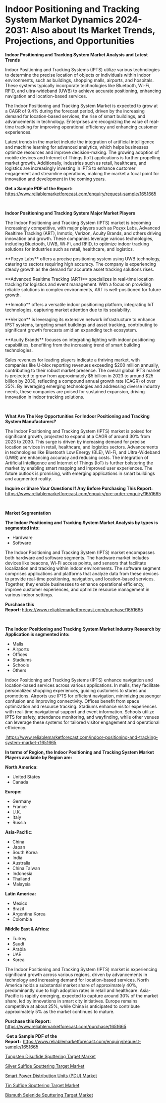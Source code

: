 <p><h1>Indoor Positioning and Tracking System Market Dynamics 2024-2031: Also about Its Market Trends, Projections, and Opportunities</h1></p><p><strong>Indoor Positioning and Tracking System Market Analysis and Latest Trends</strong></p>
<p><p>Indoor Positioning and Tracking Systems (IPTS) utilize various technologies to determine the precise location of objects or individuals within indoor environments, such as buildings, shopping malls, airports, and hospitals. These systems typically incorporate technologies like Bluetooth, Wi-Fi, RFID, and ultra-wideband (UWB) to achieve accurate positioning, enhancing navigation and location-based services.</p><p>The Indoor Positioning and Tracking System Market is expected to grow at a CAGR of 9.4% during the forecast period, driven by the increasing demand for location-based services, the rise of smart buildings, and advancements in technology. Enterprises are recognizing the value of real-time tracking for improving operational efficiency and enhancing customer experiences. </p><p>Latest trends in the market include the integration of artificial intelligence and machine learning for advanced analytics, which helps businesses optimize resources and improve decision-making. The growing adoption of mobile devices and Internet of Things (IoT) applications is further propelling market growth. Additionally, industries such as retail, healthcare, and logistics are increasingly investing in IPTS to enhance customer engagement and streamline operations, making the market a focal point for innovation and development in the coming years.</p></p>
<p><strong>Get a Sample PDF of the Report:&nbsp;</strong> <a href="https://www.reliablemarketforecast.com/enquiry/request-sample/1651665?utm_campaign=1875&utm_medium=2&utm_source=Github&utm_content=ia&utm_term=08122024&utm_id=indoor-positioning-and-tracking-system">https://www.reliablemarketforecast.com/enquiry/request-sample/1651665</a></p>
<p>&nbsp;</p>
<p><strong>Indoor Positioning and Tracking System Major Market Players</strong></p>
<p><p>The Indoor Positioning and Tracking System (IPTS) market is becoming increasingly competitive, with major players such as Pozyx Labs, Advanced Realtime Tracking (ART), Inmotio, Verizon, Acuity Brands, and others driving innovation and growth. These companies leverage various technologies, including Bluetooth, UWB, Wi-Fi, and RFID, to optimize indoor tracking solutions for industries such as retail, healthcare, and logistics.</p><p>**Pozyx Labs** offers a precise positioning system using UWB technology, catering to sectors requiring high accuracy. The company is experiencing steady growth as the demand for accurate asset tracking solutions rises.</p><p>**Advanced Realtime Tracking (ART)** specializes in real-time location tracking for logistics and event management. With a focus on providing reliable solutions in complex environments, ART is well-positioned for future growth. </p><p>**Inmotio** offers a versatile indoor positioning platform, integrating IoT technologies, capturing market attention due to its scalability. </p><p>**Verizon** is leveraging its extensive network infrastructure to enhance IPST systems, targeting smart buildings and asset tracking, contributing to significant growth forecasts amid an expanding tech ecosystem.</p><p>**Acuity Brands** focuses on integrating lighting with indoor positioning capabilities, benefiting from the increasing trend of smart building technologies.</p><p>Sales revenues for leading players indicate a thriving market, with companies like U-blox reporting revenues exceeding $200 million annually, contributing to their robust market presence. The overall global IPTS market is projected to grow from approximately $5 billion in 2023 to around $25 billion by 2030, reflecting a compound annual growth rate (CAGR) of over 25%. By leveraging emerging technologies and addressing diverse industry needs, these companies are poised for sustained expansion, driving innovation in indoor tracking solutions.</p></p>
<p>&nbsp;</p>
<p><strong>What Are The Key Opportunities For Indoor Positioning and Tracking System Manufacturers?</strong></p>
<p><p>The Indoor Positioning and Tracking System (IPTS) market is poised for significant growth, projected to expand at a CAGR of around 30% from 2023 to 2030. This surge is driven by increasing demand for precise location services in retail, healthcare, and logistics sectors. Advancements in technologies like Bluetooth Low Energy (BLE), Wi-Fi, and Ultra-Wideband (UWB) are enhancing accuracy and reducing costs. The integration of Artificial Intelligence and Internet of Things (IoT) is further bolstering the market by enabling smart mapping and improved user experiences. The future outlook is promising, with emerging applications in smart buildings and augmented reality.</p></p>
<p><strong>Inquire or Share Your Questions If Any Before Purchasing This Report:</strong> <a href="https://www.reliablemarketforecast.com/enquiry/pre-order-enquiry/1651665?utm_campaign=1875&utm_medium=2&utm_source=Github&utm_content=ia&utm_term=08122024&utm_id=indoor-positioning-and-tracking-system">https://www.reliablemarketforecast.com/enquiry/pre-order-enquiry/1651665</a></p>
<p>&nbsp;</p>
<p><strong>Market Segmentation</strong></p>
<p><strong>The Indoor Positioning and Tracking System Market Analysis by types is segmented into:</strong></p>
<p><ul><li>Hardware</li><li>Software</li></ul></p>
<p><p>The Indoor Positioning and Tracking System (IPTS) market encompasses both hardware and software segments. The hardware market includes devices like beacons, Wi-Fi access points, and sensors that facilitate localization and tracking within indoor environments. The software segment comprises applications and platforms that analyze data from these devices to provide real-time positioning, navigation, and location-based services. Together, they enable businesses to enhance operational efficiency, improve customer experiences, and optimize resource management in various indoor settings.</p></p>
<p><strong>Purchase this Report:&nbsp;</strong><a href="https://www.reliablemarketforecast.com/purchase/1651665?utm_campaign=1875&utm_medium=2&utm_source=Github&utm_content=ia&utm_term=08122024&utm_id=indoor-positioning-and-tracking-system">https://www.reliablemarketforecast.com/purchase/1651665</a></p>
<p>&nbsp;</p>
<p><strong>The Indoor Positioning and Tracking System Market Industry Research by Application is segmented into:</strong></p>
<p><ul><li>Malls</li><li>Airports</li><li>Offices</li><li>Stadiums</li><li>Schools</li><li>Others</li></ul></p>
<p><p>Indoor Positioning and Tracking Systems (IPTS) enhance navigation and location-based services across various applications. In malls, they facilitate personalized shopping experiences, guiding customers to stores and promotions. Airports use IPTS for efficient navigation, minimizing passenger confusion and improving connectivity. Offices benefit from space optimization and resource tracking. Stadiums enhance visitor experiences with real-time navigational support and event information. Schools utilize IPTS for safety, attendance monitoring, and wayfinding, while other venues can leverage these systems for tailored visitor engagement and operational efficiency.</p></p>
<p><a href="https://www.reliablemarketforecast.com/indoor-positioning-and-tracking-system-market-r1651665?utm_campaign=1875&utm_medium=2&utm_source=Github&utm_content=ia&utm_term=08122024&utm_id=indoor-positioning-and-tracking-system">&nbsp;https://www.reliablemarketforecast.com/indoor-positioning-and-tracking-system-market-r1651665</a></p>
<p><strong>In terms of Region, the Indoor Positioning and Tracking System Market Players available by Region are:</strong></p>
<p>
    <p> <strong> North America: </strong>
        <ul>
            <li>United States</li>
            <li>Canada</li>
        </ul>
        </p> 
    <p> <strong> Europe: </strong>
        <ul>
            <li>Germany</li>
            <li>France</li>
            <li>U.K.</li>
            <li>Italy</li>
            <li>Russia</li>
        </ul>
        </p> 
    <p> <strong> Asia-Pacific: </strong>
        <ul>
            <li>China</li>
            <li>Japan</li>
            <li>South Korea</li>
            <li>India</li>
            <li>Australia</li>
            <li>China Taiwan</li>
            <li>Indonesia</li>
            <li>Thailand</li>
            <li>Malaysia</li>
        </ul>
        </p> 
    <p> <strong> Latin America: </strong>
        <ul>
            <li>Mexico</li>
            <li>Brazil</li>
            <li>Argentina Korea</li>
            <li>Colombia</li>
        </ul>
        </p> 
    <p> <strong> Middle East & Africa: </strong>
        <ul>
            <li>Turkey</li>
            <li>Saudi</li>
            <li>Arabia</li>
            <li>UAE</li>
            <li>Korea</li>
        </ul>
    </p>
    </p>
<p><p>The Indoor Positioning and Tracking System (IPTS) market is experiencing significant growth across various regions, driven by advancements in technology and increasing demand for location-based services. North America holds a substantial market share of approximately 40%, predominantly due to high adoption rates in retail and healthcare. Asia-Pacific is rapidly emerging, expected to capture around 30% of the market share, led by innovations in smart city initiatives. Europe remains competitive at about 25%, while China is anticipated to contribute approximately 5% as the market continues to mature.</p></p>
<p><strong>Purchase this Report: </strong><a href="https://www.reliablemarketforecast.com/purchase/1651665?utm_campaign=1875&utm_medium=2&utm_source=Github&utm_content=ia&utm_term=08122024&utm_id=indoor-positioning-and-tracking-system">https://www.reliablemarketforecast.com/purchase/1651665</a></p>
<p>&nbsp;<strong>Get a Sample PDF of the Report:&nbsp;&nbsp;</strong><a href="https://www.reliablemarketforecast.com/enquiry/request-sample/1651665?utm_campaign=1875&utm_medium=2&utm_source=Github&utm_content=ia&utm_term=08122024&utm_id=indoor-positioning-and-tracking-system">https://www.reliablemarketforecast.com/enquiry/request-sample/1651665</a></p>
<p><strong></strong></p>
<p><p><a href="https://www.linkedin.com/pulse/t-insight-dial-ziosf?utm_campaign=1875&utm_medium=2&utm_source=Github&utm_content=ia&utm_term=08122024&utm_id=indoor-positioning-and-tracking-system">Tungsten Disulfide Sputtering Target Market</a></p><p><a href="https://www.linkedin.com/pulse/silver-sulfide-sputtering-target-market-size-2024--vp0hc?utm_campaign=1875&utm_medium=2&utm_source=Github&utm_content=ia&utm_term=08122024&utm_id=indoor-positioning-and-tracking-system">Silver Sulfide Sputtering Target Market</a></p><p><a href="https://github.com/Chiragrp22/Market-Research-Report-List-6/blob/main/smart-power-distribution-units-pdu-market.md?utm_campaign=1875&utm_medium=2&utm_source=Github&utm_content=ia&utm_term=08122024&utm_id=indoor-positioning-and-tracking-system">Smart Power Distribution Units (PDU) Market</a></p><p><a href="https://www.linkedin.com/pulse/anticipated-growth-tin-sulfide-sputtering-target-market-56-shoze?utm_campaign=1875&utm_medium=2&utm_source=Github&utm_content=ia&utm_term=08122024&utm_id=indoor-positioning-and-tracking-system">Tin Sulfide Sputtering Target Market</a></p><p><a href="https://www.linkedin.com/pulse/bismuth-selenide-sputtering-target-market-report-in-depth-trends-c5soc?utm_campaign=1875&utm_medium=2&utm_source=Github&utm_content=ia&utm_term=08122024&utm_id=indoor-positioning-and-tracking-system">Bismuth Selenide Sputtering Target Market</a></p></p>